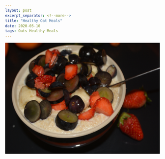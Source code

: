 ```yaml
---
layout: post
excerpt_separator: <!--more-->
title: "Healthy Oat Meals"
date: 2020-05-10
tags: Oats Healthy Meals
---
```


![Oat Meal](./HealthyOatMeals.png "Oat Meal")
<!--more-->
